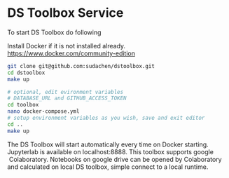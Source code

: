 # DS Toolbox Service

To start DS Toolbox do following

Install Docker if it is not installed already.
https://www.docker.com/community-edition 

```sh
git clone git@github.com:sudachen/dstoolbox.git
cd dstoolbox
make up

# optional, edit evironment variables 
# DATABASE_URL and GITHUB_ACCESS_TOKEN
cd toolbox
nano docker-compose.yml
# setup environment variables as you wish, save and exit editor
cd ..
make up
````

The DS Toolbox will start automatically every time on Docker starting.
Jupyterlab is available on localhost:8888. This toolbox supports google  Colaboratory. Notebooks on google drive can be opened by Colaboratory and calculated on local DS toolbox, simple connect to a local runtime.




